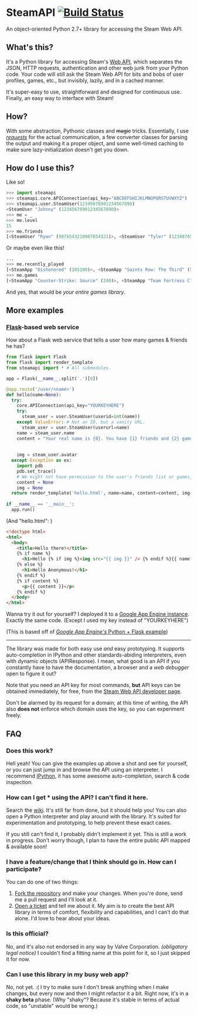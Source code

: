 SteamAPI [![Build Status](https://travis-ci.org/smiley/steamapi.png?branch=master)](https://travis-ci.org/smiley/steamapi)
========
An object-oriented Python 2.7+ library for accessing the Steam Web API.

## What's this?
It's a Python library for accessing Steam's [Web API](http://steamcommunity.com/dev), which separates the JSON, HTTP requests, authentication and other web junk from your Python code. Your code will still ask the Steam Web API for bits and bobs of user profiles, games, etc., but invisibly, lazily, and in a cached manner.

It's super-easy to use, straightforward and designed for continuous use. Finally, an easy way to interface with Steam!

## How?
With some abstraction, Pythonic classes and ~~magic~~ tricks. Essentially, I use [*requests*](/kennethreitz/requests) for the actual communication, a few converter classes for parsing the output and making it a proper object, and some well-timed caching to make sure lazy-initialization doesn't get you down.

## How do I use this?
Like so!
```python
>>> import steamapi
>>> steamapi.core.APIConnection(api_key="ABCDEFGHIJKLMNOPQRSTUVWXYZ")
>>> steamapi.user.SteamUser(12345678901234567890)
<SteamUser "Johnny" (12345678901234567890)>
>>> me = _
>>> me.level
15
>>> me.friends
[<SteamUser "Ryan" (9876543210987654321)>, <SteamUser "Tyler" (1234876598762345)>, ...]
```

Or maybe even like this!
```python
...
>>> me.recently_played
[<SteamApp "Dishonored" (205100)>, <SteamApp "Saints Row: The Third" (55230)>, ...]
>>> me.games
[<SteamApp "Counter-Strike: Source" (240)>, <SteamApp "Team Fortress Classic" (20)>, <SteamApp "Half-Life: Opposing Force" (50)>, ...]
```
And yes, that would be *your entire games library*.

## More examples
### [Flask](http://flask.pocoo.org/)-based web service
How about a Flask web service that tells a user how many games & friends he has?
```python
from flask import Flask
from flask import render_template
from steamapi import * # All submodules.

app = Flask(__name__.split('.')[0])

@app.route('/user/<name>')
def hello(name=None):
  try:
    core.APIConnection(api_key="YOURKEYHERE")
    try:
      steam_user = user.SteamUser(userid=int(name))
    except ValueError: # Not an ID, but a vanity URL.
      steam_user = user.SteamUser(userurl=name)
    name = steam_user.name
    content = "Your real name is {0}. You have {1} friends and {2} games.".format(steam_user.real_name,
                                                                                  len(steam_user.friends),
                                                                                  len(steam_user.games))
    img = steam_user.avatar
  except Exception as ex:
    import pdb
    pdb.set_trace()
    # We might not have permission to the user's friends list or games, so just carry on with a blank message.
    content = None
    img = None
  return render_template('hello.html', name=name, content=content, img=img)
  
if __name__ == '__main__':
  app.run()
```

(And "hello.html": )
```html
<!doctype html>
<html>
  <body>
    <title>Hello there!</title>
    {% if name %}
      <h1>Hello {% if img %}<img src="{{ img }}" /> {% endif %}{{ name }}!</h1>
    {% else %}
      <h1>Hello Anonymous!</h1>
    {% endif %}
    {% if content %}
      <p>{{ content }}</p>
    {% endif %}
  </body>
</html>
```

Wanna try it out for yourself? I deployed it to a [Google App Engine instance](http://smileybarry-example.appspot.com/user/smileybarry). Exactly the same code. (Except I used my key instead of "YOURKEYHERE")

(This is based off of [*Google App Engine's* Python + Flask example](https://developers.google.com/appengine/))

---

The library was made for both easy use *and* easy prototyping. It supports auto-completion in IPython and other standards-abiding interpreters, even with dynamic objects (APIResponse). I mean, what good is an API if you constantly have to have the documentation, a browser and a *web debugger* open to figure it out?

Note that you need an API key for most commands, **but** API keys can be obtained immediately, for free, from the [Steam Web API developer page](http://steamcommunity.com/dev).

Don't be alarmed by its request for a domain; at this time of writing, the API also **does not** enforce which domain uses the key, so you can experiment freely.

## FAQ
### Does this work?
Hell yeah! You can give the examples up above a shot and see for yourself, or you can just jump in and browse the API using an interpreter. I recommend [IPython](http://ipython.org), it has some awesome auto-completion, search & code inspection.

### How can I get * using the API? I can't find it here.
Search the [wiki](/../../wiki). It's still far from done, but it should help you! You can also open a Python interpreter and play around with the library. It's suited for experimentation and prototyping, to help prevent these exact cases.

If you still can't find it, I probably didn't implement it yet. This is still a work in progress. Don't worry though, I plan to have the entire public API mapped & available soon!

### I have a feature/change that I think should go in. How can I participate?
You can do one of two things:
 1. [Fork the repository](/../../fork) and make your changes. When you're done, send me a pull request and I'll look at it.
 2. [Open a ticket](/../../issues/new) and tell me about it. My aim is to create the best API library in terms of comfort, flexibility and capabilities, and I can't do that alone. I'd love to hear about your ideas.

### Is this official?
No, and it's also not endorsed in any way by Valve Corporation. _(obligatory legal notice)_ I couldn't find a fitting name at this point for it, so I just skipped it for now.

### Can I use this library in my busy web app?
No, not yet. :( I try to make sure I don't break anything when I make changes, but every now and then I might refactor it a bit. Right now, it's in a __shaky beta__ phase. (Why "shaky"? Because it's stable in terms of actual code, so "unstable" would be wrong.)
